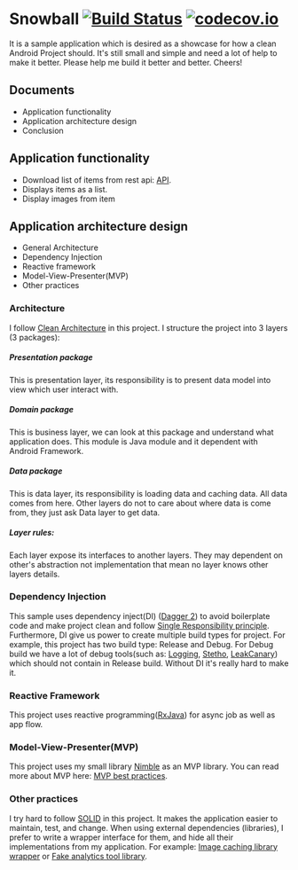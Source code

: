 # Snowball [![Build Status](https://travis-ci.org/lenguyenthanh/Snowball.svg?branch=master)](https://travis-ci.org/lenguyenthanh/Snowball) [![codecov.io](https://codecov.io/github/lenguyenthanh/Snowball/coverage.svg?branch=master)](https://codecov.io/github/lenguyenthanh/Snowball?branch=master)
It is a sample application which is desired as a showcase for how a clean Android Project should. It's still small and simple and need a lot of help to make it better. Please help me build it better and better. Cheers!

## Documents
- Application functionality
- Application architecture design
- Conclusion

## Application functionality
- Download list of items from rest api: [API](https://gist.githubusercontent.com/lenguyenthanh/5bb3bbd3404bb118bfc1/raw/91809efb7abbc43870465cb594cdfd0bce67bb26/videos).
- Displays items as a list.
- Display images from item

## Application architecture design
- General Architecture
- Dependency Injection
- Reactive framework
- Model-View-Presenter(MVP)
- Other practices

### Architecture
I follow [Clean Architecture](http://blog.8thlight.com/uncle-bob/2012/08/13/the-clean-architecture.html) in this project. I structure the project into 3 layers (3 packages):

##### Presentation package
This is presentation layer, its responsibility is to present data model into view which user interact with. 

##### Domain package
This is business layer, we can look at this package and understand what application does. This module is Java module and it dependent with Android Framework.

##### Data package
This is data layer, its responsibility is loading data and caching data. All data comes from here. Other layers do not to care about where data is come from, they just ask Data layer to get data.

##### Layer rules:
Each layer expose its interfaces to another layers. They may dependent on other's abstraction not implementation that mean no layer knows other layers details.

### Dependency Injection
This sample uses dependency inject(DI) ([Dagger 2](http://google.github.io/dagger/)) to avoid boilerplate code and make project clean and follow [Single Responsibility principle](https://en.wikipedia.org/wiki/Single_responsibility_principle). Furthermore, DI give us power to create multiple build types for project. For example, this project has two build type: Release and Debug. For Debug build we have a lot of debug tools(such as: [Logging](https://github.com/square/okhttp/tree/master/okhttp-logging-interceptor), [Stetho](http://facebook.github.io/stetho/), [LeakCanary](https://github.com/square/leakcanary)) which should not contain in Release build. Without DI it's really hard to make it.

### Reactive Framework
This project uses reactive programming([RxJava](https://github.com/ReactiveX/RxJava)) for async job as well as app flow.

### Model-View-Presenter(MVP)
This project uses my small library [Nimble](https://github.com/lenguyenthanh/nimble) as an MVP library. You can read more about MVP here: [MVP best practices](http://lenguyenthanh.com/model-view-presentermvp-definitions-and-best-practices/).

### Other practices
I try hard to follow [SOLID](https://en.wikipedia.org/wiki/SOLID_(object-oriented_design)) in this project. It makes the application easier to maintain, test, and change. When using external dependencies (libraries), I prefer to write a wrapper interface for them, and hide all their implementations from my application. For example: [Image caching library wrapper](https://github.com/lenguyenthanh/Snowball/blob/master/app%2Fsrc%2Fmain%2Fjava%2Fcom%2Flenguyenthanh%2Fsnowball%2Fpresentation%2Fui%2Fnetwork%2FNetworkBitmapClient.java) or [Fake analytics tool library](https://github.com/lenguyenthanh/Snowball/blob/master/app%2Fsrc%2Fmain%2Fjava%2Fcom%2Flenguyenthanh%2Fsnowball%2Fpresentation%2Fui%2Fnetwork%2FTracker.java).
